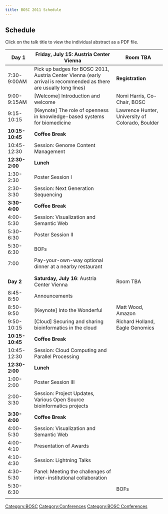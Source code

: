 ```yaml
---
title: BOSC 2011 Schedule
---
```


Schedule
--------

Click on the talk title to view the individual abstract as a PDF file.

| Day 1           | Friday, July 15: Austria Center Vienna                                                                             | Room TBA                                         |
|-----------------|--------------------------------------------------------------------------------------------------------------------|--------------------------------------------------|
| 7:30-9:00AM     | Pick up badges for BOSC 2011, Austria Center Vienna (early arrival is recommended as there are usually long lines) | **Registration**                                 |
| 9:00-9:15AM     | \[Welcome\] Introduction and welcome                                                                               | Nomi Harris, Co-Chair, BOSC                      |
| 9:15-10:15      | \[Keynote\] The role of openness in knowledge-based systems for biomedicine                                        | Lawrence Hunter, University of Colorado, Boulder |
| **10:15-10:45** | **Coffee Break**                                                                                                   |                                                  |
| 10:45-12:30     | Session: Genome Content Management                                                                                 |                                                  |
| **12:30-2:00**  | **Lunch**                                                                                                          |                                                  |
| 1:30-2:30       | Poster Session I                                                                                                   |                                                  |
| 2:30-3:30       | Session: Next Generation Sequencing                                                                                |                                                  |
| **3:30-4:00**   | **Coffee Break**                                                                                                   |                                                  |
| 4:00-5:30       | Session: Visualization and Semantic Web                                                                            |                                                  |
| 5:30-6:30       | Poster Session II                                                                                                  |                                                  |
| 5:30-6:30       | BOFs                                                                                                               |                                                  |
| 7:00            | Pay-your-own-way optional dinner at a nearby restaurant                                                            |
||
|                 |                                                                                                                    |                                                  |
| **Day 2**       | **Saturday, July 16**: Austria Center Vienna                                                                       | Room TBA                                         |
| 8:45-8:50       | Announcements                                                                                                      |                                                  |
| 8:50-9:50       | \[Keynote\] Into the Wonderful                                                                                     | Matt Wood, Amazon                                |
| 9:50-10:15      | \[Cloud\] Securing and sharing bioinformatics in the cloud                                                         | Richard Holland, Eagle Genomics                  |
| **10:15-10:45** | **Coffee Break**                                                                                                   |                                                  |
| 10:45-12:30     | Session: Cloud Computing and Parallel Processing                                                                   |                                                  |
| **12:30-2:00**  | **Lunch**                                                                                                          |                                                  |
| 1:00-2:00       | Poster Session III                                                                                                 |                                                  |
| 2:00-3:30       | Session: Project Updates, Various Open Source bioinformatics projects                                              |                                                  |
| **3:30-4:00**   | **Coffee Break**                                                                                                   |                                                  |
| 4:00-5:30       | Session: Visualization and Semantic Web                                                                            |                                                  |
| 4:00-4:10       | Presentation of Awards                                                                                             |                                                  |
| 4:10-4:30       | Session: Lightning Talks                                                                                           |                                                  |
| 4:30-5:30       | Panel: Meeting the challenges of inter-institutional collaboration                                                 |                                                  |
| 5:30-6:30       |                                                                                                                    | BOFs                                             |
||

<Category:BOSC> <Category:Conferences> [Category:BOSC
Conferences](Category:BOSC_Conferences "wikilink")
